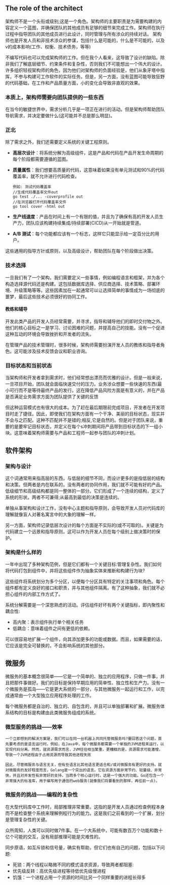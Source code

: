 ## The role of the architect
架构师不是一个头衔或级别;这是一个角色。架构师的主要职责是为需要构建的内容定义一个蓝图，并确保团队的其他成员有足够的细节来完成工作。架构师在执行过程中指导团队的其他成员进行此设计，同时管理与所有涉众的持续对话。
架构师也是开发人员和非技术涉众的参谋，包括什么是可能的，什么是不可能的，以及v的成本影响(工作、权衡、技术债务，等等)

不编写代码也可以完成架构师的工作。但在我个人看来，这导致了设计的缺陷。除非我们了解底层细节、约束条件和复杂性，否则我们不可能想出一个伟大的设计。许多组织轻视架构师的角色，因为他们对架构师的负面经验是，他们从象牙塔中指挥，不参与构建可工作软件的实际任务。但是，另一方面，没有蓝图可能导致狂野的代码基础，在工作和产品质量方面，小的变化会导致非直观的效果。

### 本质上，架构师需要向团队提供的一些东西

在当今的敏捷世界中，需求分析几乎是一项正在进行的活动。但是架构师帮助团队导航需求，并决定要做什么(这可能并不总是那么明显)。

### 正北
除了需求之外，我们还需要定义系统的关键工程原则。  
- **高层次设计**：将系统分解为高级组件，这是产品和代码在产品开发生命周期的每个阶段都需要遵循的蓝图。
- **质量属性**：我们想要高质量的代码，这意味着如果没有单元测试和90%的代码覆盖率，就不允许进行代码检查。
    ```
    例如: 测试代码覆盖率
    //生成代码覆盖率文件out
    go test ./... -coverprofile out
    //在浏览器打开代码覆盖率文件
    go tool cover -html out
    ```
- **生产线速度**：产品在时间上有一个有限的值，并且为了确保有高的开发人员生产力，团队应该构建持续集成/持续部署(CICD)从一开始就是管道。

- **A/B 测试**：每个功能都应该有一个标志，这样它只能显示给一定百分比的用户。

这些通用的指导方针或原则，以及高级设计，帮助团队在每个阶段做出决策。

### 技术选择
一旦我们有了一个架构，我们需要定义一些事情，例如编程语言和框架，并为各个构造选择源代码还是构建。这包括数据库选择、供应商选择、技术策略、部署环境、升级策略等等。这些因素加在一起通常可以让选择简单的事情成为一场彻底的噩梦，最后这些技术必须很好的协同工作。

#### 教练和辅导
开发此类产品的开发人员经常需要，并寻求，指导和辅导他们的即时交付物之外。他们的核心目标之一是学习、讨论困难的问题，并提高自己的技能。没有一个促进这种互动的环境会导致挫折和开发者的流失。

在管理产品的技术管理时，很多时候，架构师需要扮演开发人员的教练和指导者角色。这可能涉及技术反馈会议和职业咨询。

### 目标状态和当前状态
当架构师和开发者拿到需求时，他们经常想出漂亮而优雅的设计。但是一般来说，一旦项目开始，团队就会面临快速交付的压力。业务涉众想要一些快速的东西(最小可行而不是等待最终产品的发行。这在降低产品风险方面是有意义的，并在产品是否满足业务需求方面为团队提供了关键的反馈

但这种运营模式也有很大的成本。为了赶在最后期限前完成项目，开发者在开发项目时走了捷径。因此，即使我们在架构方面有一个干净、美丽的目标状态，现实并不会与之匹配。这种不匹配并不是错的;相反,它是自然的。但是对于团队来说，重要的是要牢记目标状态，并定义在每个s冲刺期间将产品带到目标状态的下一组小块。这意味着架构师需要与产品和工程师一起参与团队的冲刺计划。

## 软件架构

### 架构与设计
这个词通常用来指高层的东西，与低层的细节不同，而设计更多的是指低层的结构和决策。但两者是内在联系的，没有两者的协同作用，我们就不可能有好的产品。低级细节和高级结构都是同一整体的一部分。它们形成了一个连续的结构，定义了系统的形状。两者不可兼得;从最高到最低的决策是连续的。

单独从事架构和设计工作，没有中心主题和指导原则，会导致开发人员对代码库的理解就像盲人对著名寓言中的大象的理解一样。

另一方面，架构师记录低层次设计的每个方面是不实际的(或不可取的)。关键是为代码建立一个远景和指导原则，这可以作为开发人员在每个级别上做决策时的保护。

### 架构是什么样的
一年中出现了多种架构范例，但是它们都有一个关键目标:管理复杂性。我们如何将代码打包到组件中，并将这些组件作为抽象实体来推断和构建行为块?

这些组件将系统划分为多个分区，以便每个分区具有特定的关注事项和角色。每个组件都有定义良好的接口和职责，并与其他组件隔离。有了这种抽象，我们就不必担心组件的内部工作方式了。

系统分解需要是一个深思熟虑的活动。评估组件好坏有两个关键指标，即内聚性和耦合性:
- 高内聚：表示组件执行单个相关任务
- 低耦合：意味着组件之间有更低的依赖。

可以很容易地扩展一个组件，向其添加更多的功能或数据。而且，如果需要的话，它应该是完全可替换的，不会影响系统的其他部分。

## 微服务
微服务的基本概念很简单——它是一个简单的、独立的应用程序，只做一件事，并且把那件事做好。我们的目标是保持早期应用的简单性、独立性和生产力。没有一个微服务是孤岛——它是更大系统的一部分，与其他微服务一起运行和工作，以完成通常由一个大型独立应用程序处理的工作。

每个微服务都是自治的、独立的、自包含的，并且可以单独部署和扩展。微服务体系结构的目标是构建由此类微服务组成的系统。


### 微型服务的挑战——效率
```
一个立即想到的解决方案是，我们可以在同一台机器上共同托管微服务吗?要回答这个问题，首先要考虑的是语言运行时。例如，在Java中，每个微服务都需要一个单独的JVM进程来运行，以实现代码分离。然而，就资源需求而言，JVM往往相当繁重，更糟糕的是，资源需求可能激增，导致一个JVM进程由于占用资源而导致其他进程失败

因此，尽管微服务与语言无关，但有些语言比其他语言更适合和/或对微服务有更好的支持。就对微服务的友好程度而言，Golang是一个突出的语言。它在资源方面非常节约、轻量级、非常快，并且对并发性有非常好的支持，当跨多个核心运行时，这是一个强大的功能。Go还包含一个非常强大的标准库，用于编写用于通信的web服务(就像我们将要看到的那样，再往前一点)。
```

### 微服务的挑战——编程的复杂性
在大型代码库中工作时，局部推理非常重要。这指的是开发人员通过检查例程本身而不是检查整个系统来理解例程行为的能力。这是我们之前看到的一个扩展，划分是管理复杂性的关键。

众所周知，人类可以同时做7件事。在一个大系统中，可能有数百万个功能和数十亿个可能的交互，没有局部推理可能是灾难性的。

同步原语，如互斥锁和信号量，确实有帮助，但它们也有自己的问题，包括以下问题:
- 死锁：两个线程以略微不同的模式请求资源，导致两者都阻塞:
- 优先级反转：高优先级进程等待低优先级慢进程
- 饥饿：一个进程占用一个资源的时间比另一个同样重要的进程长得多

